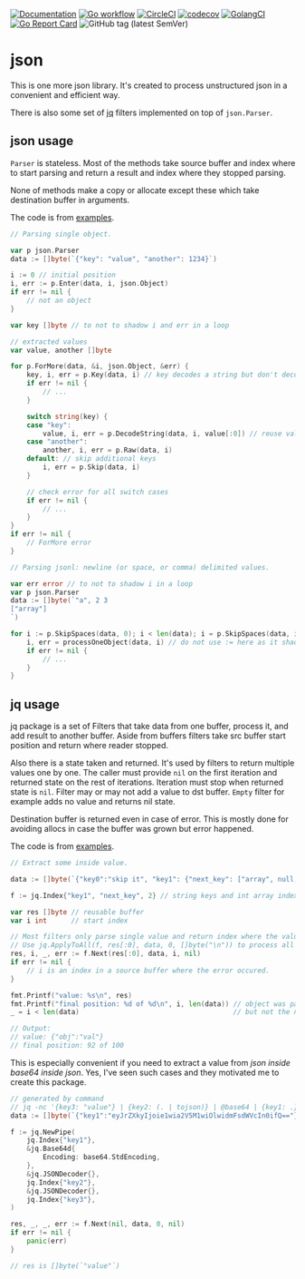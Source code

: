 [![Documentation](https://pkg.go.dev/badge/github.com/nikandfor/json)](https://pkg.go.dev/github.com/nikandfor/json?tab=doc)
[![Go workflow](https://github.com/nikandfor/json/actions/workflows/go.yml/badge.svg)](https://github.com/nikandfor/json/actions/workflows/go.yml)
[![CircleCI](https://circleci.com/gh/nikandfor/json.svg?style=svg)](https://circleci.com/gh/nikandfor/json)
[![codecov](https://codecov.io/gh/nikandfor/json/branch/master/graph/badge.svg)](https://codecov.io/gh/nikandfor/json)
[![GolangCI](https://golangci.com/badges/github.com/nikandfor/json.svg)](https://golangci.com/r/github.com/nikandfor/json)
[![Go Report Card](https://goreportcard.com/badge/github.com/nikandfor/json)](https://goreportcard.com/report/github.com/nikandfor/json)
![GitHub tag (latest SemVer)](https://img.shields.io/github/v/tag/nikandfor/json?sort=semver)

# json

This is one more json library.
It's created to process unstructured json in a convenient and efficient way.

There is also some set of [jq](https://jqlang.github.io/jq/manual/) filters implemented on top of `json.Parser`.

## json usage

`Parser` is stateless.
Most of the methods take source buffer and index where to start parsing and return a result and index where they stopped parsing.

None of methods make a copy or allocate except these which take destination buffer in arguments.

The code is from [examples](./examples_test.go).

```go
// Parsing single object.

var p json.Parser
data := []byte(`{"key": "value", "another": 1234}`)

i := 0 // initial position
i, err := p.Enter(data, i, json.Object)
if err != nil {
	// not an object
}

var key []byte // to not to shadow i and err in a loop

// extracted values
var value, another []byte

for p.ForMore(data, &i, json.Object, &err) {
	key, i, err = p.Key(data, i) // key decodes a string but don't decode '\n', '\"', '\xXX' and others
	if err != nil {
		// ...
	}

	switch string(key) {
	case "key":
		value, i, err = p.DecodeString(data, i, value[:0]) // reuse value buffer if we are in a loop or something
	case "another":
		another, i, err = p.Raw(data, i)
	default: // skip additional keys
		i, err = p.Skip(data, i)
	}

	// check error for all switch cases
	if err != nil {
		// ...
	}
}
if err != nil {
	// ForMore error
}
```

```go
// Parsing jsonl: newline (or space, or comma) delimited values.

var err error // to not to shadow i in a loop
var p json.Parser
data := []byte(`"a", 2 3
["array"]
`)

for i := p.SkipSpaces(data, 0); i < len(data); i = p.SkipSpaces(data, i) { // eat trailing spaces and not try to read the value from string "\n"
	i, err = processOneObject(data, i) // do not use := here as it shadow i and loop will restart from the same index
	if err != nil {
		// ...
	}
}
```

## jq usage

jq package is a set of Filters that take data from one buffer, process it, and add result to another buffer.
Aside from buffers filters take src buffer start position and return where reader stopped.

Also there is a state taken and returned.
It's used by filters to return multiple values one by one.
The caller must provide `nil` on the first iteration and returned state on the rest of iterations.
Iteration must stop when returned state is `nil`.
Filter may or may not add a value to dst buffer.
`Empty` filter for example adds no value and returns nil state.

Destination buffer is returned even in case of error.
This is mostly done for avoiding allocs in case the buffer was grown but error happened.

The code is from [examples](./jq/examples_test.go).

```go
// Extract some inside value.

data := []byte(`{"key0":"skip it", "key1": {"next_key": ["array", null, {"obj":"val"}, "trailing element"]}}  "next"`)

f := jq.Index{"key1", "next_key", 2} // string keys and int array indexes are supported

var res []byte // reusable buffer
var i int      // start index

// Most filters only parse single value and return index where the value ended.
// Use jq.ApplyToAll(f, res[:0], data, 0, []byte("\n")) to process all values in a buffer.
res, i, _, err := f.Next(res[:0], data, i, nil)
if err != nil {
	// i is an index in a source buffer where the error occured.
}

fmt.Printf("value: %s\n", res)
fmt.Printf("final position: %d of %d\n", i, len(data)) // object was parsed to the end of the first value to be able to read next one
_ = i < len(data)                                      // but not the next value

// Output:
// value: {"obj":"val"}
// final position: 92 of 100
```

This is especially convenient if you need to extract a value from *json inside base64 inside json*.
Yes, I've seen such cases and they motivated me to create this package.

```go
// generated by command
// jq -nc '{key3: "value"} | {key2: (. | tojson)} | @base64 | {key1: .}'
data := []byte(`{"key1":"eyJrZXkyIjoie1wia2V5M1wiOlwidmFsdWVcIn0ifQ=="}`)

f := jq.NewPipe(
	jq.Index{"key1"},
	&jq.Base64d{
		Encoding: base64.StdEncoding,
	},
	&jq.JSONDecoder{},
	jq.Index{"key2"},
	&jq.JSONDecoder{},
	jq.Index{"key3"},
)

res, _, _, err := f.Next(nil, data, 0, nil)
if err != nil {
	panic(err)
}

// res is []byte(`"value"`)
```
